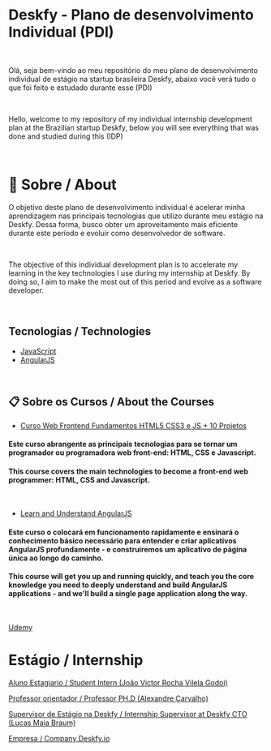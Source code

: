 # Deskfy - Plano de desenvolvimento Individual (PDI)

<br>

Olá, seja bem-vindo ao meu repositório do meu plano de desenvolvimento individual de estágio na startup brasileira Deskfy, abaixo você verá tudo o que foi feito e estudado durante esse (PDI)

<br>

Hello, welcome to my repository of my individual internship development plan at the Brazilian startup Deskfy, below you will see everything that was done and studied during this (IDP)

<br>

# :rocket: Sobre / About

O objetivo deste plano de desenvolvimento individual é acelerar minha aprendizagem nas principais tecnologias que utilizo durante meu estágio na Deskfy. Dessa forma, busco obter um aproveitamento mais eficiente durante este período e evoluir como desenvolvedor de software.

<br>

The objective of this individual development plan is to accelerate my learning in the key technologies I use during my internship at Deskfy. By doing so, I aim to make the most out of this period and evolve as a software developer.

<br>

## Tecnologias / Technologies

* [JavaScript](https://www.javascript.com/)
* [AngularJS](https://angularjs.org/)

<br>

## :clipboard:  Sobre os Cursos / About the Courses


* [Curso Web Frontend Fundamentos HTML5 CSS3 e JS + 10 Projetos](https://www.udemy.com/share/101sRi3@a0ckGbyjizi1m7dSJKf4KozABlqn9KezkuAnfCXR6i2e_AuIsTZSOdL5JFHvIavHSw==/)

#### Este curso abrangente as principais tecnologias para se tornar um programador ou programadora web front-end: HTML, CSS e Javascript.

#### This course covers the main technologies to become a front-end web programmer: HTML, CSS and Javascript.

<br>

* [Learn and Understand AngularJS](https://www.udemy.com/share/101Wqi3@kgd9mJcRCRLPM_AovfJVy07otMgBoZURvNR4o0R0dEhChsDPAzANwvwgRajQOvVM9g==/)

#### Este curso o colocará em funcionamento rapidamente e ensinará o conhecimento básico necessário para entender e criar aplicativos AngularJS profundamente - e construiremos um aplicativo de página única ao longo do caminho.

#### This course will get you up and running quickly, and teach you the core knowledge you need to deeply understand and build AngularJS applications - and we'll build a single page application along the way.

<br>

[Udemy](https://www.udemy.com/)



# Estágio / Internship


[Aluno Estagiario / Student Intern (João Victor Rocha Vilela Godoi)](https://www.linkedin.com/in/jo%C3%A3o-victor-rocha-vilela-godoi-1318581ab/) 

[Professor orientador / Professor PH.D (Alexandre Carvalho)](https://www.linkedin.com/in/alexandrecarvalhosilva/)

[Supervisor de Estágio na Deskfy / Internship Supervisor at Deskfy CTO (Lucas Maia Braum)](https://br.linkedin.com/in/lucasbraum?original_referer=https%3A%2F%2Fwww.google.com%2F)

[Empresa / Company Deskfy.io](https://deskfy.io/)



















